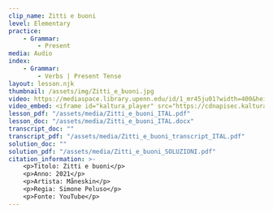 ```yaml
---
clip_name: Zitti e buoni
level: Elementary
practice: 
    - Grammar: 
        - Present
media: Audio
index: 
    - Grammar: 
        - Verbs | Present Tense
layout: lesson.njk
thumbnail: /assets/img/Zitti_e_buoni.jpg
video: https://mediaspace.library.upenn.edu/id/1_mr45ju01?width=400&height=285&playerId=52628472
video_embed: <iframe id="kaltura_player" src="https://cdnapisec.kaltura.com/p/1147242/sp/114724200/embedIframeJs/uiconf_id/9757771/partner_id/1147242?iframeembed=true&playerId=kaltura_player&entry_id=1_mr45ju01&flashvars[streamerType]=auto&amp;flashvars[localizationCode]=en&amp;flashvars[sideBarContainer.plugin]=true&amp;flashvars[sideBarContainer.position]=left&amp;flashvars[sideBarContainer.clickToClose]=true&amp;flashvars[chapters.plugin]=true&amp;flashvars[chapters.layout]=vertical&amp;flashvars[chapters.thumbnailRotator]=false&amp;flashvars[streamSelector.plugin]=true&amp;flashvars[EmbedPlayer.SpinnerTarget]=videoHolder&amp;flashvars[dualScreen.plugin]=true&amp;flashvars[Kaltura.addCrossoriginToIframe]=true&amp;&wid=1_lyg5uarv" width="400" height="285" allowfullscreen webkitallowfullscreen mozAllowFullScreen allow="autoplay *; fullscreen *; encrypted-media *" sandbox="allow-downloads allow-forms allow-same-origin allow-scripts allow-top-navigation allow-pointer-lock allow-popups allow-modals allow-orientation-lock allow-popups-to-escape-sandbox allow-presentation allow-top-navigation-by-user-activation" frameborder="0" title="Zitti_e_buoni"></iframe>
lesson_pdf: "/assets/media/Zitti_e_buoni_ITAL.pdf"
lesson_doc: "/assets/media/Zitti_e_buoni_ITAL.docx"
transcript_doc: ""
transcript_pdf: "/assets/media/Zitti_e_buoni_transcript_ITAL.pdf"
solution_doc: ""
solution_pdf: "/assets/media/Zitti_e_buoni_SOLUZIONI.pdf"
citation_information: >- 
    <p>Titolo: Zitti e buoni</p>
    <p>Anno: 2021</p>
    <p>Artista: Måneskin</p>
    <p>Regia: Simone Peluso</p>
    <p>Fonte: YouTube</p>
---
```

